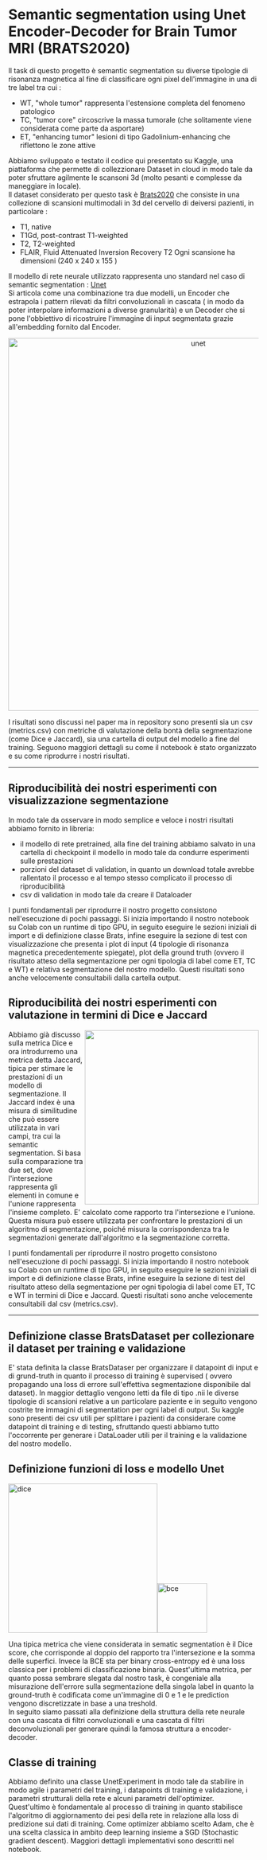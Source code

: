 # Semantic segmentation using Unet Encoder-Decoder for Brain Tumor MRI (BRATS2020)
Il task di questo progetto è semantic segmentation su diverse tipologie di risonanza magnetica al fine di classificare ogni pixel dell'immagine in una di tre label tra cui :
* WT, "whole tumor" rappresenta l'estensione completa del fenomeno patologico
* TC, "tumor core" circoscrive la massa tumorale (che solitamente viene considerata come parte da asportare)
* ET,  "enhancing tumor" lesioni di tipo Gadolinium-enhancing che riflettono le zone attive  
  
Abbiamo sviluppato e testato il codice qui presentato su Kaggle, una piattaforma che permette di collezzionare Dataset in cloud in modo tale da poter sfruttare agilmente le scansoni 3d (molto pesanti e complesse da maneggiare in locale).  
Il dataset considerato per questo task è [Brats2020](https://www.kaggle.com/datasets/awsaf49/brats2020-training-data) che consiste in una collezione di scansioni multimodali in 3d del cervello di deiversi pazienti, in particolare :
* T1, native
* T1Gd, post-contrast T1-weighted
* T2, T2-weighted
* FLAIR, Fluid Attenuated Inversion Recovery T2
Ogni scansione ha dimensioni (240 x 240 x 155 )  
  
Il modello di rete neurale utilizzato rappresenta uno standard nel caso di semantic segmentation : [Unet](https://arxiv.org/abs/1505.04597)  
Si articola come una combinazione tra due modelli, un Encoder che estrapola i pattern rilevati da filtri convoluzionali in cascata ( in modo da poter interpolare informazioni a diverse granularità) e un Decoder che si pone l'obbiettivo di ricostruire l'immagine di input segmentata grazie all'embedding fornito dal Encoder.  

<p align="center"><img width="749" alt="unet" src="https://user-images.githubusercontent.com/124533848/217034682-8c0ef2b4-4b43-452a-bac1-ed249c3fb84f.png"></p>
  I risultati sono discussi nel paper ma in repository sono presenti sia un csv (metrics.csv) con metriche di valutazione della bontà della segmentazione (come Dice e Jaccard), sia una cartella di output del modello a fine del training. Seguono maggiori dettagli su come il notebook è stato organizzato e su come riprodurre i nostri risultati.
 

***
  
## Riproducibilità dei nostri esperimenti con visualizzazione segmentazione
In modo tale da osservare in modo semplice e veloce i nostri risultati abbiamo fornito in libreria:
* il modello di rete pretrained, alla fine del training abbiamo salvato in una cartella di checkpoint il modello in modo tale da condurre esperimenti sulle prestazioni
* porzioni del dataset di validation, in quanto un download totale avrebbe rallentato il processo e al tempo stesso complicato il processo di riproducibilità
* csv di validation in modo tale da creare il Dataloader
  
I punti fondamentali per riprodurre il nostro progetto consistono nell'esecuzione di pochi passaggi. Si inizia importando il nostro notebook su Colab con un runtime di tipo GPU, in seguito eseguire le sezioni iniziali di import e di definizione classe Brats, infine eseguire la sezione di test con visualizzazione che presenta i plot di input (4 tipologie di risonanza magnetica precedentemente spiegate), plot della ground truth (ovvero il risultato atteso della segmentazione per ogni tipologia di label come ET, TC e WT) e relativa segmentazione del nostro modello. Questi risultati sono anche velocemente consultabili dalla cartella output.  

## Riproducibilità dei nostri esperimenti con valutazione in termini di Dice e Jaccard

<img align="right" src="https://user-images.githubusercontent.com/124533848/217172590-89986712-364d-4c87-b36d-52397c933740.png" width="350" />  Abbiamo già discusso sulla metrica Dice e ora introdurremo una metrica detta Jaccard, tipica per stimare le prestazioni di un modello di segmentazione. Il Jaccard index è una misura di similitudine che può essere utilizzata in vari campi, tra cui la semantic segmentation. Si basa sulla comparazione tra due set, dove l'intersezione rappresenta gli elementi in comune e l'unione rappresenta l'insieme completo. E' calcolato come rapporto tra l'intersezione e l'unione. Questa misura può essere utilizzata per confrontare le prestazioni di un algoritmo di segmentazione, poiché misura la corrispondenza tra le segmentazioni generate dall'algoritmo e la segmentazione corretta.  

  
  I punti fondamentali per riprodurre il nostro progetto consistono nell'esecuzione di pochi passaggi. Si inizia importando il nostro notebook su Colab con un runtime di tipo GPU, in seguito eseguire le sezioni iniziali di import e di definizione classe Brats, infine eseguire la sezione di test del risultato atteso della segmentazione per ogni tipologia di label come ET, TC e WT in termini di Dice e Jaccard. Questi risultati sono anche velocemente consultabili dal csv (metrics.csv). 

***

## Definizione classe BratsDataset per collezionare il dataset per training e validazione

E' stata definita la classe BratsDataser per organizzare il datapoint di input e di grund-truth in quanto il processo di training è supervised ( ovvero propagando una loss di errore sull'effettiva segmentazione disponibile dal dataset). In maggior dettaglio vengono letti da file di tipo .nii le diverse tipologie di scansioni relative a un particolare paziente e in seguito vengono costrite tre immagini di segmentation per ogni label di output. Su kaggle sono presenti dei csv utili per splittare i pazienti da considerare come datapoint di training e di testing, sfruttando questi abbiamo tutto l'occorrente per generare i DataLoader utili per il training e la validazione del nostro modello.

## Definizione funzioni di loss e modello Unet

<img  src="https://user-images.githubusercontent.com/124533848/217044417-d9866ed1-9c7b-4bce-83eb-9f6f7c17b371.png" alt="dice" width="300"/><img src="https://user-images.githubusercontent.com/124533848/217057175-88c41e34-bf96-4a46-8751-7fb7bb9a9070.png" alt = "bce" height="100"/>

  Una tipica metrica che viene considerata in sematic segmentation è il Dice score, che corrisponde al doppio del rapporto tra l'intersezione e la somma delle superfici.  Invece la BCE sta per binary cross-entropy ed è una loss classica per i problemi di classificazione binaria. Quest'ultima metrica, per quanto possa sembrare slegata dal nostro task, è congeniale alla misurazione dell'errore sulla segmentazione della singola label in quanto la ground-truth è codificata come un'immagine di 0 e 1 e le prediction vengono discretizzate in base a una treshold.  
In seguito siamo passati alla definizione della struttura della rete neurale con una cascata di filtri convoluzionali e una cascata di filtri deconvoluzionali per generare quindi la famosa struttura a encoder-decoder.

## Classe di training 
Abbiamo definito una classe UnetExperiment in modo tale da stabilire in modo agile i parametri del training, i datapoints di training e validazione, i parametri strutturali della rete e alcuni parametri dell'optimizer.  
Quest'ultimo è fondamentale al processo di training in quanto stabilisce l'algoritmo di aggiornamento dei pesi della rete in relazione alla loss di predizione sui dati di training. Come optimizer abbiamo scelto Adam, che è una scelta classica in ambito deep learning insieme a SGD (Stochastic gradient descent). Maggiori dettagli implementativi sono descritti nel notebook.
